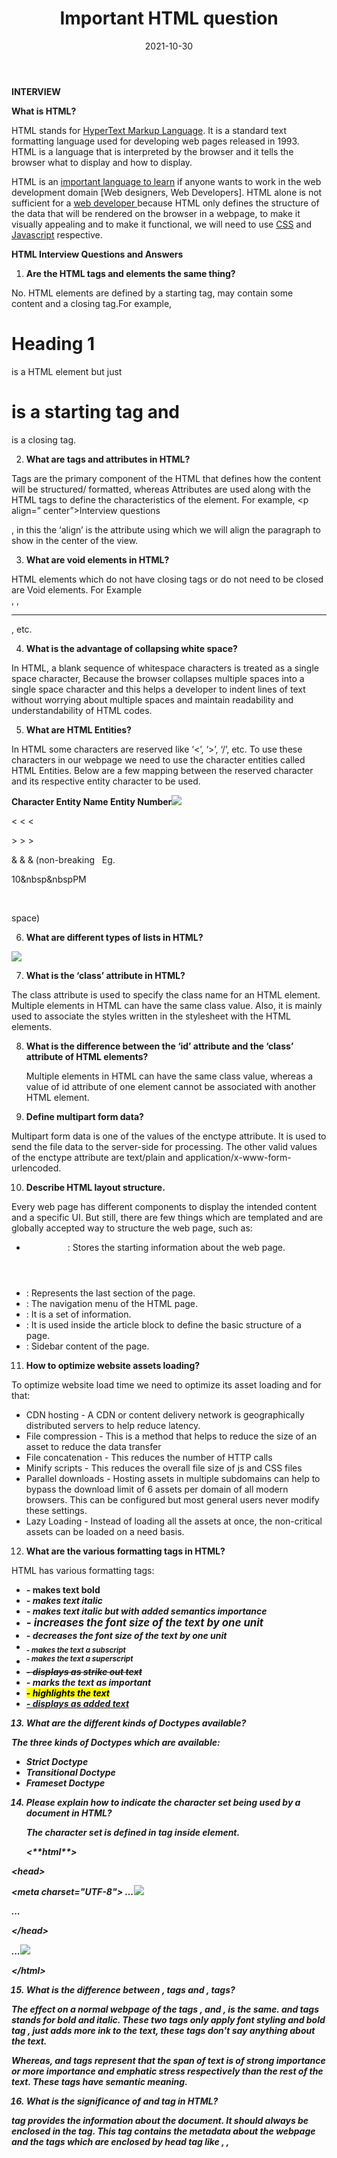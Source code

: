 ﻿---
title: Important HTML question
excerpt: Html is the most important programming language for web development. You probably don't know it well enough!
image: html.png
isFeatured: false
date: '2021-10-30'
---

**INTERVIEW**

**What is HTML?**

HTML stands for [HyperText Markup Language](https://www.interviewbit.com/html-cheat-sheet/). It is a standard text formatting language used for developing web pages released in 1993. HTML is a language that is interpreted by the browser and it tells the browser what to display and how to display.

HTML is an [important language to learn](https://www.scaler.com/topics/html/) if anyone wants to work in the web development domain [Web designers, Web Developers]. HTML alone is not sufficient for a [web developer ](https://www.interviewbit.com/blog/web-developer-skills/)because HTML only defines the structure of the data that will be rendered on the browser in a webpage, to make it visually appealing and to make it functional, we will need to use [CSS](https://www.interviewbit.com/css-interview-questions/) and [Javascript](https://www.interviewbit.com/javascript-interview-questions/) respective.

**HTML Interview Questions and Answers**

1. **Are the HTML tags and elements the same thing?**

No. HTML elements are defined by a starting tag, may contain some content and a closing tag.For example, <h1>Heading 1</h1> is a HTML element but just <h1> is a starting tag and </h1> is a closing tag.

2. **What are tags and attributes in HTML?**

Tags are the primary component of the HTML that defines how the content will be structured/ formatted, whereas Attributes are used along with the HTML tags to define the characteristics of the element. For example, <p align=” center”>Interview questions</p>, in this the ‘align’ is the attribute using which we will align the paragraph to show in the center of the view.

3. **What are void elements in HTML?**

HTML elements which do not have closing tags or do not need to be closed are Void elements. For Example <br />, <img />, <hr />, etc.

4. **What is the advantage of collapsing white space?**

In HTML, a blank sequence of whitespace characters is treated as a single space character, Because the browser collapses multiple spaces into a single space character and this helps a developer to indent lines of text without worrying about multiple spaces and maintain readability and understandability of HTML codes.

5. **What are HTML Entities?**

In HTML some characters are reserved like ‘<’, ‘>’, ‘/’, etc. To use these characters in our webpage we need to use the character entities called HTML Entities. Below are a few mapping between the reserved character and its respective entity character to be used.

**Character Entity Name Entity Number![](Aspose.Words.a96b954c-0e8d-4c19-b7e4-5e128c699f62.001.png)**

< &lt; &#60;

\> &gt; &#62;

& &amp; &#38; (non-breaking &nbsp; Eg. <p>10&nbsp&nbspPM</p> &#160;

space)

6. **What are different types of lists in HTML?**

![](Aspose.Words.a96b954c-0e8d-4c19-b7e4-5e128c699f62.002.png)

7. **What is the ‘class’ attribute in HTML?**

The class attribute is used to specify the class name for an HTML element. Multiple elements in HTML can have the same class value. Also, it is mainly used to associate the styles written in the stylesheet with the HTML elements.

8. **What is the difference between the ‘id’ attribute and the ‘class’ attribute of HTML elements?**

   Multiple elements in HTML can have the same class value, whereas a value of id attribute of one element cannot be associated with another HTML element.

9. **Define multipart form data?**

Multipart form data is one of the values of the enctype attribute. It is used to send the file data to the server-side for processing. The other valid values of the enctype attribute are text/plain and application/x-www-form-urlencoded.

10. **Describe HTML layout structure.**

Every web page has different components to display the intended content and a specific UI. But still, there are few things which are templated and are globally accepted way to structure the web page, such as:

- <header>: Stores the starting information about the web page.
- <footer>: Represents the last section of the page.
- <nav>: The navigation menu of the HTML page.
- <article>: It is a set of information.
- <section>: It is used inside the article block to define the basic structure of a page.
- <aside>: Sidebar content of the page.
11. **How to optimize website assets loading?**

To optimize website load time we need to optimize its asset loading and for that:

- CDN hosting - A CDN or content delivery network is geographically distributed servers to help reduce latency.
- File compression - This is a method that helps to reduce the size of an asset to reduce the data transfer
- File concatenation - This reduces the number of HTTP calls
- Minify scripts - This reduces the overall file size of js and CSS files
- Parallel downloads - Hosting assets in multiple subdomains can help to bypass the download limit of 6 assets per domain of all modern browsers. This can be configured but most general users never modify these settings.
- Lazy Loading - Instead of loading all the assets at once, the non-critical assets can be loaded on a need basis.
12. **What are the various formatting tags in HTML?**

HTML has various formatting tags:

- <b> - makes text bold
- <i> - makes text italic
- <em> - makes text italic but with added semantics importance
- <big> - increases the font size of the text by one unit
- <small> - decreases the font size of the text by one unit
- <sub> - makes the text a subscript
- <sup> - makes the text a superscript
- <del> - displays as strike out text
- <strong> - marks the text as important
- <mark> - highlights the text
- <ins> - displays as added text
13. **What are the different kinds of Doctypes available?**

The three kinds of Doctypes which are available:

- Strict Doctype
- Transitional Doctype
- Frameset Doctype
14. **Please explain how to indicate the character set being used by a document in HTML?**

    The character set is defined in <meta> tag inside <head> element.

    <!DOCTYPE **html**> <**html**>

<**head**>

<**meta** charset="UTF-8"> ...![](Aspose.Words.a96b954c-0e8d-4c19-b7e4-5e128c699f62.003.png)

...

</**head**>

...![](Aspose.Words.a96b954c-0e8d-4c19-b7e4-5e128c699f62.004.png)

</**html**>

15. **What is the difference between <strong>, <b> tags and <em>, <i> tags?**

The effect on a normal webpage of the tags <strong>, <b> and <em>, <i> is the same. <b> and <i> tags stands for bold and italic. These two tags only apply font styling and bold tag <b>, just adds more ink to the text, these tags don't say anything about the text.

Whereas, <strong> and <em> tags represent that the span of text is of strong importance or more importance and emphatic stress respectively than the rest of the text. These tags have semantic meaning.

16. **What is the significance of <head> and <body> tag in HTML?**

<head> tag provides the information about the document. It should always be enclosed in the <html> tag. This tag contains the metadata about the webpage and the tags which are enclosed by head tag like <link>, <meta>, <style>, <script>, etc. are not displayed on the web page. Also, there can be only 1 <head> tag in the entire Html document and will always be before the <body> tag.

<body> tag defines the body of the HTML document. It should always be enclosed in the <html> tag. All the contents which needs to be displayed on the web page like images, text, audio, video, contents, using elements like <p>, <img>, <audio>, <heading>, <video>, <div>, etc. will always be enclosed by the <body> tag. Also, there can be only 1 body element in an HTML document and will always be after the <head> tag.

17. **Can we display a web page inside a web page or Is nesting of webpages possible?**

    Yes, we can display a web page inside another HTML web page. HTML provides a tag <iframe> using which we can achieve this functionality.

    <**iframe** src=”url of the web page to embed” />

18. **How is Cell Padding different from Cell Spacing?**

Cell Spacing is the space or gap between two consecutive cells. Whereas, Cell Padding is the space or gap between the text/ content of the cell and the edge/ border of the cell. Please refer to the above figure example to find the difference.

19. **How can we club two or more rows or columns into a single row or column in an HTML table?**

    HTML provides two table attributes “rowspan” and “colspan” to make a cell span to multiple rows and columns respectively.

20. **Is it possible to change an inline element into a block level element?**

Yes, it is possible using the “display” property with its value as “block”, to change the inline element into a block-level element.

21. **In how many ways can we position an HTML element? Or what are the permissible values of the position attribute?**

    There are mainly 7 values of position attribute that can be used to position an HTML element:

1. static: Default value. Here the element is positioned according to the normal flow of the document.
1. absolute: Here the element is positioned relative to its parent element. The final position is determined by the values of left, right, top, bottom.
1. fixed: This is similar to absolute except here the elements are positioned relative to the <html> element.
1. relative: Here the element is positioned according to the normal flow of the document and positioned relative to its original/ normal position.
1. initial: This resets the property to its default value.
1. inherit: Here the element inherits or takes the property of its parent.

**22. In how many ways you can display HTML elements?**

1. inline: Using this we can display any block-level element as an inline element. The height and width attribute values of the element will not affect.
1. block: using this, we can display any inline element as a block-level element.
1. inline-block: This property is similar to inline, except by using the display as inline-block, we can actually format the element using height and width values.
1. flex: It displays the container and element as a flexible structure. It follows flexbox property.
1. inline-flex: It displays the flex container as an inline element while its content follows the flexbox properties.
1. grid: It displays the HTML elements as a grid container.
1. none: Using this property we can hide the HTML element.

Below are some of the display types which are rarely used:

1. table
1. inline-table
1. table-cell
1. table-column
1. table-row
1. inline-grid
1. list-item
1. inherit
1. initial
1. table-caption
23. **What is the difference between “display: none” and “visibility: hidden”, when used as attributes to the HTML element.**

    When we use the attribute “visibility: hidden” for an HTML element then that element will be hidden from the webpage but still takes up space. Whereas, if we use the “display: none” attribute for an HTML element then the element will be hidden, and also it won’t take up any space on the webpage.

24. **How to specify the link in HTML and explain the target attribute?**

HTML provides a hyperlink - <a> tag to specify the links in a webpage. The ‘href’ attribute is used to specify the link and the ‘target’ attribute is used to specify, where do we want to open the linked document. The ‘target’ attribute can have the following values:

1. \_self: This is a default value. It opens the document in the same window or tab as it was clicked.
1. \_blank: It opens the document in a new window or tab.
1. \_parent: It opens the document in a parent frame.
1. \_top: It opens the document in a full-body window.
25. **In how many ways can we specify the CSS styles for the HTML element?**

    There are three ways in which we can specify the styles for HTML elements:

- Inline: Here we use the ‘style’ attribute inside the HTML element.
- Internal: Here we use the <style> tag inside the <head> tag. To apply the style we bind the elements using ‘id’ or ‘class’ attributes.
- External: Here we use the <link> tag inside <head> tag to reference the CSS file into our HTML code. Again the binding between elements and styles is done using ‘id’ or ‘class’ attributes.
26. **Difference between link tag <link> and anchor tag <a>?**

The anchor tag <a> is used to create a hyperlink to another webpage or to a certain part of the webpage and these links are clickable, whereas, link tag <link> defines a link between a document and an external resource and these are not clickable.

27. **How to include javascript code in HTML?**

HTML provides a <script> tag using which we can run the javascript code and make our HTML page more dynamic.

<!DOCTYPE **html**> <**html**>

<**body**>

<**h1**>![](Aspose.Words.a96b954c-0e8d-4c19-b7e4-5e128c699f62.005.png)

<**span**>This is a demo for </**span**>

<**u**><**span** id="demo"></**span**></**u**>

</**h1**>![](Aspose.Words.a96b954c-0e8d-4c19-b7e4-5e128c699f62.006.png)

<**script**>

document.getElementById("demo").innerHTML = "script Tag" </**script**>

</**body**>

</**html**>

28. **When to use scripts in the head and when to use scripts in the body?**

If the scripts contain some event-triggered functions or jquery library then we should use them in the head section. If the script writes the content on the page or is not inside a function then it should be placed inside the body section at the bottom. In short, follow below three points:

1. Place library scripts or event scripts in the head section.
2. Place normal scripts that do not write anything on the page, in the head section until there is any performance issue.
2. Place scripts that render something on the web page at the bottom of the body section.
29. **What are forms and how to create forms in HTML?**

The HTML form is used to collect the user inputs. HTML provides a <form> tag to create forms. To take input from the user we use the <input> tag inside the form so that all collected user data can be sent to the server for processing. There are different input types like ‘button’, ‘checkbox’, ‘number’, ‘text’, ‘password’, ‘submit’ etc.

<**form** action="/submit\_data.php">

<**label**>Enter your name: </**label**>

<**input** type="text" name="name" />

<**label**>Enter Mobile number </**label**>

<**input** type="number" name="mobile\_no"/>

<**input** type="submit" value="Submit"> </**form**>

30. **How to handle events in HTML?**

HTML allows event trigger actions in browsers using javascript or JQuery. There are a lot of events like ‘onclick’, ‘ondrag’, ‘onchange’, etc.

<!DOCTYPE **html**>

<**html**>

<**body** style="padding-top:50px">

<**h3** id="event\_demo">0</**h3**>

<**input** type="button" onclick="myFunction()" value="Click Me" /> <**input** type="reset" onclick="reset()" value="Reset" />

</**body**>

<**script**>

**function myFunction**() {

**var** value = document.getElementById("event\_demo").innerHTML value = parseInt(value) + 1; document.getElementById("event\_demo").innerHTML = value;

}![](Aspose.Words.a96b954c-0e8d-4c19-b7e4-5e128c699f62.007.png)

**function reset**() {

document.getElementById("event\_demo").innerHTML = 0;

}![](Aspose.Words.a96b954c-0e8d-4c19-b7e4-5e128c699f62.008.png)

</**script**> </**html**>

**HTML5 Interview Questions**

1. **What are some of the advantages of HTML5 over its previous versions?**

   Some advantages of HTML5 are:-

- It has Multimedia Support.
- It has the capabilities to store offline data using SQL databases and application cache.
- Javascript can be run in the background.
- HTML5 also allows users to draw various shapes like rectangles, circles, triangles, etc.
- Included new Semantic tags and form control tags.
2. **How can we include audio or video in a webpage?**

HTML5 provides two tags: <audio> and <video> tags using which we can add the audio or video directly in the webpage.

3. **Inline and block elements in HTML5?**

**Inline Block![](Aspose.Words.a96b954c-0e8d-4c19-b7e4-5e128c699f62.009.png)**

Inline elements just take up the space that is absolutely necessary for the content and does not start from a new line. Example:- <span>, <a>, <strong>, <img>, <button>, <em>, <select>, <abbr>, <label>, <sub>, <cite>, <abbr>, <script>, <label>, <i>, <input>, <output>, <q>, etc.

Block elements start on a new line and consume the full width of the page available.

Example:- <div>, <p>, <header>, <footer>, <h1>...<h6>, <form>, <table>, <canvas>, <video>, <blockquote>, <pre>, <ul>, <ol>, <figcaption>, <figure>, <hr>, <article>, <section>, etc.

4. **What is the difference between <figure> tag and <img> tag?**

The <figure> tag specifies the self-contained content, like diagrams, images, code snippets, etc. <figure> tag is used to semantically organize the contents of an image like image, image caption, etc., whereas the <img> tag is used to embed the picture in the HTML5 document.

5. **How to specify the metadata in HTML5?**

To specify we can use <meta> tag which is a void tag,i.e., it does not have a closing tag. Some of the attributes used with meta tags are name, content, http-equiv, etc.

6. **Is the <datalist> tag and <select> tag same?**

No. The <datalist> tag and <select> tag are different. In the case of <select> tag a user will have to choose from a list of options, whereas <datalist> when used along with the <input> tag provides a suggestion that the user selects one of the options given or can enter some entirely different value.

7. **Define Image Map?**

Image Map lets a developer map/link different parts of images with the different web pages. It can be achieved by the <map> tag in HTML5, using which we can link images with clickable areas.

<**img** src=”image\_url” , usemap=”#workspace” />

<**map** name=”workspace”>

<**area** shape=”rect” coords=”34, 44, 270, 350” , href=”xyz.html” />

<**area** shape=”rect” coords=”10, 120, 250, 360” , href=”xyz.html” /> </**map**>

8. **What are Semantic Elements?**

Semantic elements are those which describe the particular meaning to the browser and the developer. Elements like <form>, <table>, <article>, <figure>, etc., are semantic elements.

9. **What is the difference between <meter> tag and <progress> tag?**

<progress> tag should be used when we want to show the completion progress of a task, whereas if we just want a scalar measurement within a known range or fraction value. Also, we can specify multiple extra attributes for <meter> tags like ‘form’, ‘low’, ‘high’, ‘min’, etc.

10. **Is drag and drop possible using HTML5 and how?**

Yes, in HTML5 we can drag and drop an element. This can be achieved using the drag and drop-related events to be used with the element which we want to drag and drop.

11. **Difference between SVG and Canvas HTML5 element?**

**SVG Canvas![](Aspose.Words.a96b954c-0e8d-4c19-b7e4-5e128c699f62.010.png)**

SVG is a vector based i.e., composed It is Raster based i.e., composed of shapes. of pixels.

SVG works better with a larger Canvas works better with a surface. smaller surface.

SVG can be modified using CSS and Canvas can only be modified scripts. using scripts.

SVG is highly scalable. So we can It is less scalable. print at high quality with high

resolution.

12. **What type of audio files can be played using HTML5?**

HTML5 supports the following three types of audio file formats:

1. Mp3
1. WAV
1. Ogg
13. **What are the significant goals of the HTML5 specification?**

These were the target area of the HTML5 specs:

- Introduction of new element tags to better structure the web page such as <header> tag.
- Forming a standard in cross-browser behavior and support for different devices and platforms
- Backward compatible with the older version HTML web pages
- Introduction of basic interactive elements without the dependency of plugins such as <video> tag instead of the flash plugin.
14. **Explain the concept of web storage in HTML5.**

This web storage helps in storing some of the static data in the local storage of the browser so that we do not need to fetch it from the server every time we need it. There is a size limit based on different browsers. This helps in decreasing the load time and a smooth user experience. There are two types of web storage that are used to store data locally in HTML5:

- Local Storage - This helps in storing data that will be retained even though the user reopens the browser. It is stored for each webapp on different browsers.
- Session Storage - This is used for one session only. After the user closes the browser this gets deleted.
15. **What is new about the relationship between the <header> and <h1> tags in HTML5?**

    As HTML5 was all about better semantics and arrangements of the tags and elements, the <header> tag specifies the header section of the webpage. Unlike in previous version there was one <h1> element for the entire webpage, now this is the header for one section such as <article> or <section>. According to the HTML5 specification, each <header> element must at least have one <h1> tag.

16. **Explain HTML5 Graphics.**

HTML5 supports two kinds of graphics:

- Canvas - It is like drawing on a whitepaper or a blank webpage. We can add different graphic designs on web pages with available methods for drawing various geometrical shapes.

<!DOCTYPE **HTML**>

<**html**>

<**head**>

</**head**>

<**body**>

<**canvas** width="300" height="100" style="border:2px solid;"></**canvas**> </**body**>

</**html**>

- SVG - Scalable Vector Graphics are used mostly for diagrams or icons. It follows the XML format.

<!DOCTYPE **html**>

<**html**>

<**body**>

<**svg** width="400" height="110">

<**rect** width="300" height="100" style="fill:#FFF;stroke-width:2;stroke:#000" /> </**svg**>

</**body**>

</**html**>

Both of the above examples produce this output and represent two different approaches provided by HTML5 to implement graphical aspects in the webpage.

17. **Explain new input types provided by HTML5 for forms?**

Following are the significant new data types offered by HTML5:

- Date - Only select date by using type = "date"
- Week - Pick a week by using type = "week"
- Month - Only select month by using type = "month"
- Time - Only select time by using type = "time".
- Datetime - Combination of date and time by using type = "datetime"
- Datetime-local - Combination of date and time by using type = "datetime-local." but ignoring the timezone
- Color - Accepts multiple colors using type = "color"
- Email - Accepts one or more email addresses using type = "email"
- Number - Accepts a numerical value with additional checks like min and max using type = "number"
- Search - Allows searching queries by inputting text using type = "search"
- Tel - Allows different phone numbers by using type = "tel"
- Placeholder - To display a short hint in the input fields before entering a value using type = "placeholder"
- Range - Accepts a numerical value within a specific range using type = "range"
- Url - Accepts a web address using type = "url”

<**form**>

<**div**>![](Aspose.Words.a96b954c-0e8d-4c19-b7e4-5e128c699f62.011.png)

<**label**>Date:</**label**>

<**input** type="date" id="date" />

<**br**>![](Aspose.Words.a96b954c-0e8d-4c19-b7e4-5e128c699f62.012.png)

<**label**>Week:</**label**>

<**input** type="week" id="week" />

<**br**>![](Aspose.Words.a96b954c-0e8d-4c19-b7e4-5e128c699f62.013.png)

<**label**>Month:</**label**>

<**input** type="month" id="month" />

<**br**>![](Aspose.Words.a96b954c-0e8d-4c19-b7e4-5e128c699f62.014.png)

<**label**>Time:</**label**>

<**input** type="time" id="time" />

<**br**>![](Aspose.Words.a96b954c-0e8d-4c19-b7e4-5e128c699f62.015.png)

<**label**>Datetime:</**label**>

<**input** type="datetime" id="datetime" />

<**br**>![](Aspose.Words.a96b954c-0e8d-4c19-b7e4-5e128c699f62.016.png)

<**label**>Datetime Local:</**label**>

<**input** type="datetime-local" id="datetime-local" /> <**br**>![](Aspose.Words.a96b954c-0e8d-4c19-b7e4-5e128c699f62.017.png)

<**label**>Color:</**label**>

<**input** type="color" id="color"/>

<**br**>![](Aspose.Words.a96b954c-0e8d-4c19-b7e4-5e128c699f62.018.png)

<**label**>Email:</**label**>

<**input** type="email" id="email" placeholder="email address" />

<**br**>![](Aspose.Words.a96b954c-0e8d-4c19-b7e4-5e128c699f62.019.png)

<**label**>Number:</**label**>

<**input** type="number" id="number" />

<**br**>![](Aspose.Words.a96b954c-0e8d-4c19-b7e4-5e128c699f62.020.png)

<**label**>Search:</**label**>

<**input** type="search" id="search" />

<**br**>![](Aspose.Words.a96b954c-0e8d-4c19-b7e4-5e128c699f62.021.png)

<**label**>Phone:</**label**>

<**input** type="tel" id="phone" placeholder="Phone Number" pattern="\d{10}$" /> <**br**>![](Aspose.Words.a96b954c-0e8d-4c19-b7e4-5e128c699f62.022.png)

<**label**>Range:</**label**>

<**input** type="range" id="range" />

<**br**>![](Aspose.Words.a96b954c-0e8d-4c19-b7e4-5e128c699f62.023.png)

<**label**>URL:</**label**>

<**input** type="url" id="url"/>

</**div**>![](Aspose.Words.a96b954c-0e8d-4c19-b7e4-5e128c699f62.024.png)

</**form**>

18. **What are the New tags in Media Elements in HTML5?**
- <audio> - Used for sounds, audio streams, or music, embed audio content without any additional plug-in.
- <video> - Used for video streams, embed video content etc.
- <source> - Used for multiple media resources in media elements, such as audio, video, etc.
- <embed> - Used for an external application or embedded content.
- <track> - Used for subtitles in the media elements such as video or audio.

<**label**>

Video:![](Aspose.Words.a96b954c-0e8d-4c19-b7e4-5e128c699f62.025.png)

</**label**>

<**video** width="320" height="240" controls>

<**source** src="video.mp4" type="video/mp4">

<**track** src="subtitles.vtt" kind="subtitles" srclang="en" label="English"> </**video**>

<**br**>![](Aspose.Words.a96b954c-0e8d-4c19-b7e4-5e128c699f62.026.png)

<**label**>

Embed:

</**label**>

<**embed** type="video/webm" src="https://www.youtube.com/embed/MpoE6s2psCw" width="400" height="300">

<**br**>![](Aspose.Words.a96b954c-0e8d-4c19-b7e4-5e128c699f62.027.png)

<**label**>

Audio:

</**label**>

<**audio** controls>

<**source** src="audio.mp3" type="audio/mpeg">

</**audio**>

19. **Why do you think the addition of drag-and-drop functionality in HTML5 is important? How will you make an image draggable in HTML5?**

    The drag and drop functionality is a very intuitive way to select local files. This is similar to what most of the OS have copy functionality thus making it very easy for the user to comprehend. Before the native drag and drop API, this was achievable by writing complex Javascript programming or external frameworks like jQuery.

    To enable this functionality there is a draggable attribute in the <img> tag and need to set ondrop and ondragover attribute to an eventhandler available in scripts.

    <!DOCTYPE **HTML**> <**html**>

<**head**>

<**script**>

**function allowDrop**(ev) {

ev.preventDefault();

}![](Aspose.Words.a96b954c-0e8d-4c19-b7e4-5e128c699f62.028.png)

**function drop**(ev) {

...![](Aspose.Words.a96b954c-0e8d-4c19-b7e4-5e128c699f62.029.png)

}

</**script**>

</**head**>

<**body**>

...![](Aspose.Words.a96b954c-0e8d-4c19-b7e4-5e128c699f62.030.png)

<**div** id="div1" ondrop="drop(event)" ondragover="allowDrop(event)" style="border: 1px solid #aaaaaa; width:350px; height: 70px;"></**div**>

<**br**>![](Aspose.Words.a96b954c-0e8d-4c19-b7e4-5e128c699f62.031.png)

<**img** id="drag1" src="img\_logo.gif" draggable="true" width="336" height="69">

...![](Aspose.Words.a96b954c-0e8d-4c19-b7e4-5e128c699f62.032.png)

</**body**>

</**html**>

20. **Why do we need the MathML element in HTML5?**

MathML stands for Mathematical Markup Language. It is used for displaying mathematical expressions on web pages. For this <math> tag is used.

<!DOCTYPE **HTML**> <**html**>

<**head**>

</**head**>

<**body**>

<**math**>

<**mrow**>

<**mrow**>

<**msup**>![](Aspose.Words.a96b954c-0e8d-4c19-b7e4-5e128c699f62.033.png)

<**mi**> a </**mi**>

<**mn**> 2 </**mn**> </**msup**>

<**mo**> + </**mo**> <**msup**>![](Aspose.Words.a96b954c-0e8d-4c19-b7e4-5e128c699f62.034.png)

<**mi**> b </**mi**>

<**mn**> 2 </**mn**> </**msup**>

<**mo**> + </**mo**>

<**mn**> 2 </**mn**>

<**mn**> a </**mn**>

<**mn**> b </**mn**> </**mrow**>

<**mo**> = </**mo**>

<**mn**> 0 </**mn**> </**mrow**>

</**math**>

</**body**> </**html**>

This displays the equation a2 + b2 + 2ab = 0.

21. **What are the server-sent events in HTML5?**

The events pushed from the webserver to the browsers are called server-sent events. DOM elements can be continuously updated using these events. This has a major advantage over straight-up polling. In polling, there is a lot of overhead since every time it is establishing an HTTP connection and tearing it down whereas, in server-sent events, there is one long-lived HTTP connection. To use a server-sent event, <eventsource> element is used. The src attribute of this element specifies the URL from which sends a data stream having the events.

<**eventsource** src = "/cgi-bin/myfile.cgi" />

22. **What are Web Workers?**

These are added to bring parallelism and async capability. It runs in the background to do the computationally expensive tasks without yielding to make the page responsive. It is achieved by starting a separate thread for such tasks. These are not meant to perform UI operations. There are three types of web workers:

- Dedicated Workers - These are workers that are utilized by a single script.
- Shared Workers -These are workers that are utilized by multiple scripts running in different windows, IFrames, etc.
- Service Workers - These act as proxy servers between web applications, the browser, and the network. Mostly used for push notifications and sync APIs.

<**p**>Count numbers: <**output** id="result"></**output**></**p**> <**button** onclick="startWorker()">Start Worker</**button**> <**button** onclick="stopWorker()">Stop Worker</**button**> <**script**>

**var** w;

**function startWorker**() {

**if**(**typeof**(Worker) !== "undefined") {

**if**(**typeof**(w) == "undefined") {

w = **new** Worker("demo\_workers.js");

}

w.onmessage = **function**(event) {

document.getElementById("result").innerHTML = event.data; };

}![](Aspose.Words.a96b954c-0e8d-4c19-b7e4-5e128c699f62.035.png)

}

**function stopWorker**() {

w.terminate();

w = undefined;

}

</**script**>

23. **What is the usage of a novalidate attribute for the form tag that is introduced in HTML5?**

    Its value is a boolean type that indicates whether or not the data being submitted by the form will be validated beforehand. By making this false, forms can be submitted without validation which helps users to resume later also.

    <**form** action = "" method = "get" novalidate> Name:<**br**><**input** type="name" name="sname"><**br**> Doubt:<**br**><**input** type="number" name="doubt"><**br**>

<**input** type="submit" value="Submit">

</**form**>

24. **What are raster images and vector images?**

Raster Images - The raster image is defined by the arrangement of pixels in a grid with exactly what color the pixel should be. Few raster file formats include PNG(.png), JPEG(.jpg), etc.

Vector Images - The vector image is defined using algorithms with shape and path definitions that can be used to render the image on-screen written in a similar markup fashion. The file extension is .svg

25. **How to support SVG in old browsers?**

To support old browsers instead of defining the resource of svg in src attribute of <img> tag, it should be defined in srcset attribute and in src the fallback png file should be defined.

<**img** src="circle.png" alt="circle" srcset="circle.svg">

THANK YOU
